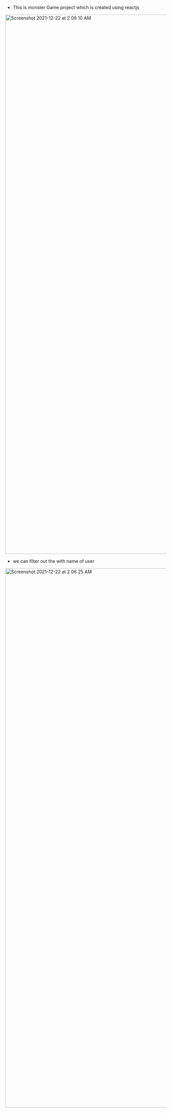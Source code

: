 - This is monster Game project which is created using reactjs 


<img width="1680" alt="Screenshot 2021-12-22 at 2 06 10 AM" src="https://user-images.githubusercontent.com/88853198/146994746-0a544215-d3b0-4733-b816-05a8d8408fec.png">

- we can filter out the with name of user 

<img width="1680" alt="Screenshot 2021-12-22 at 2 06 25 AM" src="https://user-images.githubusercontent.com/88853198/146994954-a3255af3-74fb-4b8b-94c8-f0b6a538a55e.png">


